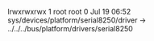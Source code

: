 lrwxrwxrwx 1 root root 0 Jul 19 06:52 sys/devices/platform/serial8250/driver -> ../../../bus/platform/drivers/serial8250
